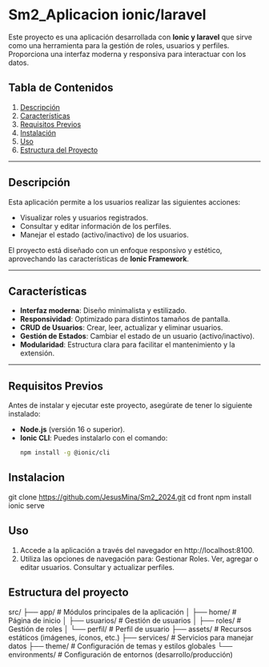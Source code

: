 <a name="readme-top"></a>

# Sm2_Aplicacion ionic/laravel

Este proyecto es una aplicación desarrollada con **Ionic y laravel** que sirve como una herramienta para la gestión de roles, usuarios y perfiles. Proporciona una interfaz moderna 
y responsiva para interactuar con los datos.

## Tabla de Contenidos
1. [Descripción](#descripción)
2. [Características](#características)
3. [Requisitos Previos](#requisitos-previos)
4. [Instalación](#instalación)
5. [Uso](#uso)
6. [Estructura del Proyecto](#estructura-del-proyecto)

---

## Descripción

Esta aplicación permite a los usuarios realizar las siguientes acciones:
- Visualizar roles y usuarios registrados.
- Consultar y editar información de los perfiles.
- Manejar el estado (activo/inactivo) de los usuarios.

El proyecto está diseñado con un enfoque responsivo y estético, aprovechando las características de **Ionic Framework**.

---

## Características

- **Interfaz moderna**: Diseño minimalista y estilizado.
- **Responsividad**: Optimizado para distintos tamaños de pantalla.
- **CRUD de Usuarios**: Crear, leer, actualizar y eliminar usuarios.
- **Gestión de Estados**: Cambiar el estado de un usuario (activo/inactivo).
- **Modularidad**: Estructura clara para facilitar el mantenimiento y la extensión.

---

## Requisitos Previos

Antes de instalar y ejecutar este proyecto, asegúrate de tener lo siguiente instalado:

- **Node.js** (versión 16 o superior).
- **Ionic CLI**: Puedes instalarlo con el comando:
  ```bash
  npm install -g @ionic/cli
  
## Instalacion
git clone https://github.com/JesusMina/Sm2_2024.git
cd front
npm install
ionic serve

## Uso
1. Accede a la aplicación a través del navegador en http://localhost:8100.
2. Utiliza las opciones de navegación para:
Gestionar Roles.
Ver, agregar o editar usuarios.
Consultar y actualizar perfiles.

## Estructura del proyecto
src/
├── app/                      # Módulos principales de la aplicación
│   ├── home/                 # Página de inicio
│   ├── usuarios/             # Gestión de usuarios
│   ├── roles/                # Gestión de roles
│   └── perfil/               # Perfil de usuario
├── assets/                   # Recursos estáticos (imágenes, íconos, etc.)
├── services/                 # Servicios para manejar datos
├── theme/                    # Configuración de temas y estilos globales
└── environments/             # Configuración de entornos (desarrollo/producción)




